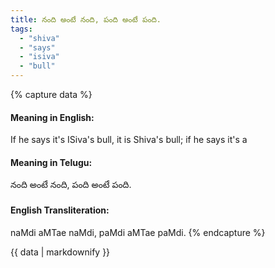 ```yaml
---
title: నంది అంటే నంది, పంది అంటే పంది.
tags:
  - "shiva"
  - "says"
  - "isiva"
  - "bull"
---
```


{% capture data %}
#### Meaning in English:
If he says it's ISiva's bull, it is Shiva's bull; if he says it's a

#### Meaning in Telugu:
నంది అంటే నంది, పంది అంటే పంది.

#### English Transliteration:
naMdi aMTae naMdi, paMdi aMTae paMdi.
{% endcapture %}

{{ data | markdownify }}

